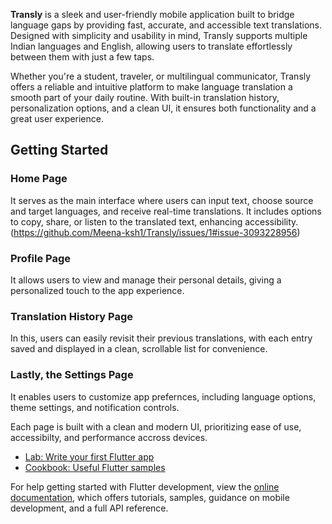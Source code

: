**Transly** is a sleek and user-friendly mobile application built to bridge language gaps by providing fast, accurate, and accessible text translations. Designed with simplicity and usability in mind, Transly supports multiple Indian languages and English, allowing users to translate effortlessly between them with just a few taps.

Whether you're a student, traveler, or multilingual communicator, Transly offers a reliable and intuitive platform to make language translation a smooth part of your daily routine. With built-in translation history, personalization options, and a clean UI, it ensures both functionality and a great user experience.

## Getting Started

### Home Page
It serves as the main interface where users can input text, choose source and target languages, and receive real-time translations. It includes options to copy, share, or listen to the translated text, enhancing accessibility. (https://github.com/Meena-ksh1/Transly/issues/1#issue-3093228956)

### Profile Page
It allows users to view and manage their personal details, giving a personalized touch to the app experience. 

### Translation History Page
In this, users can easily revisit their previous translations, with each entry saved and displayed in a clean, scrollable list for convenience.

### Lastly, the Settings Page
It enables users to customize app prefernces, including language options, theme settings, and notification controls. 

Each page is built with a clean and modern UI, prioritizing ease of use, accessibilty, and performance accross devices.
- [Lab: Write your first Flutter app](https://docs.flutter.dev/get-started/codelab)
- [Cookbook: Useful Flutter samples](https://docs.flutter.dev/cookbook)

For help getting started with Flutter development, view the
[online documentation](https://docs.flutter.dev/), which offers tutorials,
samples, guidance on mobile development, and a full API reference.
